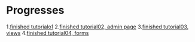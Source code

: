 Progresses
======


1.[finished tutorialo1](https://docs.djangoproject.com/en/1.5/intro/tutorial01/)
2.[finished tutorial02, admin page](https://docs.djangoproject.com/en/1.5/intro/tutorial02/)
3.[finished tutorial03, views](https://docs.djangoproject.com/en/1.5/intro/tutorial03/)
4.[finished tutorial04, forms](https://docs.djangoproject.com/en/1.5/intro/tutorial04/)



